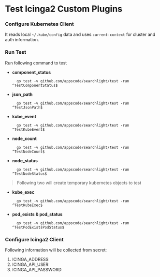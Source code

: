# Test Icinga2 Custom Plugins

### Configure Kubernetes Client

It reads local `~/.kube/config` data and uses `current-context` for cluster and auth information.

### Run Test

Run following command to test

* __component_status__

        go test -v github.com/appscode/searchlight/test -run ^TestComponentStatus$

* __json_path__

        go test -v github.com/appscode/searchlight/test -run ^TestJsonPath$

* __kube_event__

        go test -v github.com/appscode/searchlight/test -run ^TestKubeEvent$

* __node_count__

        go test -v github.com/appscode/searchlight/test -run ^TestNodeCount$

* __node_status__

        go test -v github.com/appscode/searchlight/test -run ^TestNodeStatus$

> Following two will create temporary kubernetes objects to test

* __kube_exec__

        go test -v github.com/appscode/searchlight/test -run ^TestKubeExec$

* __pod_exists & pod_status__

        go test -v github.com/appscode/searchlight/test -run ^TestPodExistsPodStatus$

### Configure Icinga2 Client

Following information will be collected from secret:

1. ICINGA_ADDRESS
2. ICINGA_API_USER
3. ICINGA_API_PASSWORD
